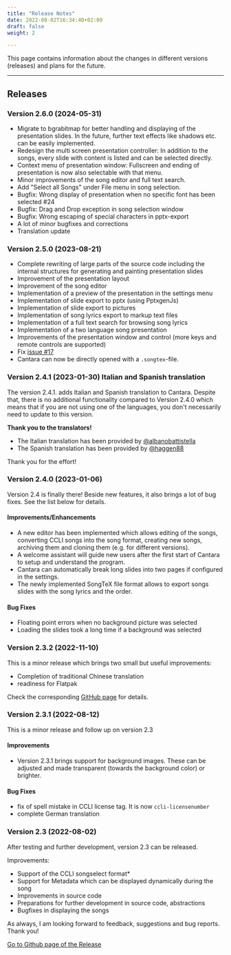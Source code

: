 ```yaml
---
title: "Release Notes"
date: 2022-08-02T16:34:40+02:00
draft: false
weight: 2

---
```


This page contains information about the changes in different versions (releases) and plans for the future.

---

## Releases

### Version 2.6.0 (2024-05-31)

- Migrate to bgrabitmap for better handling and displaying of the presentation slides. In the future, further text effects like shadows etc. can be easily implemented.
- Redesign the multi screen presentation controller: In addition to the songs, every slide with content is listed and can be selected directly.
- Context menu of presentation window: Fullscreen and ending of presentation is now also selectable with that menu.
- Minor improvements of the song editor and full text search.
- Add "Select all Songs" under File menu in song selection.
- Bugfix: Wrong display of presentation when no specific font has been selected #24
- Bugfix: Drag and Drop exception in song selection window
- Bugfix: Wrong escaping of special characters in pptx-export
- A lot of minor bugfixes and corrections
- Translation update


### Version 2.5.0 (2023-08-21) 

- Complete rewriting of large parts of the source code including the internal structures for generating and painting presentation slides
- Improvement of the presentation layout
- Improvement of the song editor
- Implementation of a preview of the presentation in the settings menu
- Implementation of slide export to pptx (using PptxgenJs)
- Implementation of slide export to pictures
- Implementation of song lyrics export to markup text files
- Implementation of a full text search for browsing song lyrics
- Implementation of a two language song presentation
- Improvements of the presentation window and control (more keys and remote controls are supported)
- Fix [issue #17](https://github.com/reckel-jm/cantara/issues/17) 
- Cantara can now be directly opened with a ```.songtex```-file.

### Version 2.4.1 (2023-01-30) Italian and Spanish translation

The version 2.4.1. adds Italian and Spanish translation to Cantara. Despite that, there is no additional functionality compared to Version 2.4.0 which means that if you are not using one of the languages, you don't necessarily need to update to this version.

**Thank you to the translators!**


* The Italian translation has been provided by [@albanobattistella](https://github.com/albanobattistella)
* The Spanish translation has been provided by [@haggen88](https://github.com/haggen88)

Thank you for the effort!

### Version 2.4.0 (2023-01-06)

Version 2.4 is finally there! Beside new features, it also brings a lot of bug fixes. See the list below for details.

#### Improvements/Enhancements

* A new editor has been implemented which allows editing of the songs, converting CCLI songs into the song format, creating new songs, archiving them and cloning them (e.g. for different versions).
* A welcome assistant will guide new users after the first start of Cantara to setup and understand the program.
* Cantara can automatically break long slides into two pages if configured in the settings.
* The newly implemented SongTeX file format allows to export songs slides with the song lyrics and the order.

#### Bug Fixes

- Floating point errors when no background picture was selected
- Loading the slides took a long time if a background was selected

### Version 2.3.2 (2022-11-10)

This is a minor release which brings two small but useful improvements:

* Completion of traditional Chinese translation
* readiness for Flatpak

Check the corresponding [GitHub page](https://github.com/reckel-jm/cantara/releases/tag/v2.3.2) for details.

### Version 2.3.1 (2022-08-12)

This is a minor release and follow up on version 2.3

#### Improvements

- Version 2.3.1 brings support for background images. These can be adjusted and made transparent (towards the background color) or brighter.

#### Bug Fixes

- fix of spell mistake in CCLI license tag. It is now `ccli-licensenumber`
- complete German translation

### Version 2.3 (2022-08-02)

After testing and further development, version 2.3 can be released.

Improvements:

* Support of the CCLI songselect format*
* Support for Metadata which can be displayed dynamically during the song
* Improvements in source code
* Preparations for further development in source code, abstractions
* Bugfixes in displaying the songs

As always, I am looking forward to feedback, suggestions and bug reports.
Thank you!

[Go to Github page of the Release](https://github.com/reckel-jm/cantara/releases/tag/v2.3)
